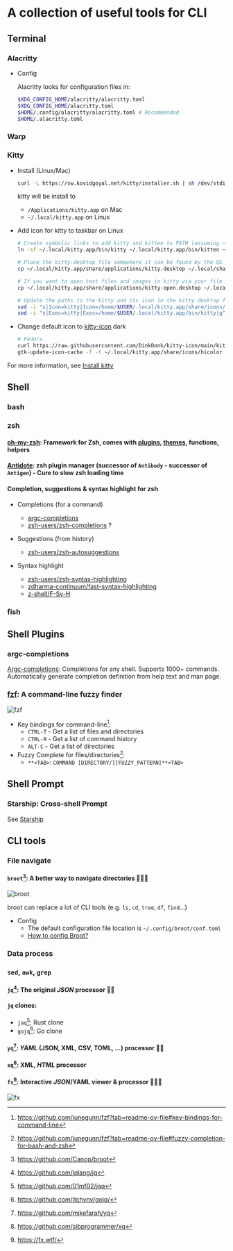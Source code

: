 # A collection of useful tools for CLI

## Terminal

### Alacritty

- Config

  Alacritty looks for configuration files in:

  ```bash
  $XDG_CONFIG_HOME/alacritty/alacritty.toml
  $XDG_CONFIG_HOME/alacritty.toml
  $HOME/.config/alacritty/alacritty.toml # Recommended
  $HOME/.alacritty.toml
  ```

### Warp

### Kitty

- Install (Linux/Mac)

  ```bash
  curl -L https://sw.kovidgoyal.net/kitty/installer.sh | sh /dev/stdin
  ```

  kitty will be install to

  - `/Applications/kitty.app` on Mac
  - `~/.local/kitty.app` on Linux

- Add icon for kitty to taskbar on Linux

  ```bash
  # Create symbolic links to add kitty and kitten to PATH (assuming ~/.local/bin is in your system-wide PATH)
  ln -sf ~/.local/kitty.app/bin/kitty ~/.local/kitty.app/bin/kitten ~/.local/bin/

  # Place the kitty.desktop file somewhere it can be found by the OS
  cp ~/.local/kitty.app/share/applications/kitty.desktop ~/.local/share/applications/

  # If you want to open text files and images in kitty via your file manager also add the kitty-open.desktop file
  cp ~/.local/kitty.app/share/applications/kitty-open.desktop ~/.local/share/applications/

  # Update the paths to the kitty and its icon in the kitty desktop file(s)
  sed -i "s|Icon=kitty|Icon=/home/$USER/.local/kitty.app/share/icons/hicolor/256x256/apps/kitty.png|g" ~/.local/share/applications/kitty*.desktop
  sed -i "s|Exec=kitty|Exec=/home/$USER/.local/kitty.app/bin/kitty|g" ~/.local/share/applications/kitty*.desktop
  ```

- Change default icon to [kitty-icon](https://github.com/DinkDonk/kitty-icon) dark

  ```bash
  # Fedora
  curl https://raw.githubusercontent.com/DinkDonk/kitty-icon/main/kitty-dark.png -o ~/.local/kitty.app/share/icons/hicolor/256x256/apps/kitty.png
  gtk-update-icon-cache -f -t ~/.local/kitty.app/share/icons/hicolor
  ```

For more information, see [Install kitty](https://sw.kovidgoyal.net/kitty/binary/#install-kitty)

## Shell

### bash

### zsh

#### [oh-my-zsh][oh-my-zsh]: Framework for Zsh, comes with [plugins][on-my-zsh-plugins], [themes][oh-my-zsh-themes], functions, helpers

#### [Antidote][Antidote]: zsh plugin manager (successor of `Antibody` - successor of `Antigen`) - Cure to slow zsh loading time

#### Completion, suggestions & syntax highlight for zsh

- Completions (for a command)

  - [argc-completions](#argc-completions)
  - [zsh-users/zsh-completions][zsh-users/zsh-completions] ?

- Suggestions (from history)

  - [zsh-users/zsh-autosuggestions][zsh-users/zsh-autosuggestions]

- Syntax highlight
  - [zsh-users/zsh-syntax-highlighting][zsh-users/zsh-syntax-highlighting]
  - [zdharma-continuum/fast-syntax-highlighting][zdharma-continuum/fast-syntax-highlighting]
  - [z-shell/F-Sy-H][z-shell/F-Sy-H]

### fish

## Shell Plugins

### argc-completions

[Argc-completions][argc-completions]: Completions for any shell. Supports 1000+ commands. Automatically generate completion definition from help text and man page.

### [fzf][fzf]: A command-line fuzzy finder

![fzf](images/fzf-preview.png)

- Key bindings for command-line[^fzf-key-bindings]:
  - `CTRL-T` - Get a list of files and directories
  - `CTRL-R` - Get a list of command history
  - `ALT-C` - Get a list of directories
- Fuzzy Complete for files/directories[^fzf-fuzzy-completion]:
  - `**<TAB>`: `COMMAND [DIRECTORY/][FUZZY_PATTERN]**<TAB>`

## Shell Prompt

### Starship: Cross-shell Prompt

See [Starship](./starship.md)

## CLI tools

### File navigate

#### `broot`[^broot]: A better way to navigate directories 🌟🌟🌟

![broot](/images/broot-preview.png)

broot can replace a lot of CLI tools (e.g. `ls`, `cd`, `tree`, `df`, `find`...)

- Config
  - The default configuration file location is `~/.config/broot/conf.toml`
  - [How to config Broot?](https://dystroy.org/broot/conf_file/)

### Data process

### `sed`, `awk`, `grep`

#### `jq`[^jq]: The original _JSON_ processor 🌟🌟

#### `jq` clones:

- `jaq`[^jaq]: Rust clone
- `gojq`[^gojq]: Go clone

#### `yq`[^yq]: _YAML_ (JSON, XML, CSV, TOML, ...) processor 🌟🌟

#### `xq`[^xq]: XML, _HTML_ processor

#### `fx`[^fx]: Interactive _JSON_/YAML viewer & processor 🌟🌟🌟

![fx](/images/fx-preview.gif)

[^broot]: <https://github.com/Canop/broot>
[^jq]: <https://github.com/jqlang/jq>
[^jaq]: <https://github.com/01mf02/jaq>
[^gojq]: <https://github.com/itchyny/gojq/>
[^yq]: <https://github.com/mikefarah/yq>
[^xq]: <https://github.com/sibprogrammer/xq>
[^fx]: <https://fx.wtf/>

[oh-my-zsh]: https://ohmyz.sh/
[on-my-zsh-plugins]: https://github.com/ohmyzsh/ohmyzsh/wiki/Plugins
[oh-my-zsh-themes]: https://github.com/ohmyzsh/ohmyzsh/wiki/Themes
[Antidote]: https://github.com/mattmc3/antidote
[argc-completions]: https://github.com/sigoden/argc-completions
[fzf]: https://github.com/junegunn/fzf
[zsh-users/zsh-completions]: https://github.com/zsh-users/zsh-completions/
[zsh-users/zsh-autosuggestions]: https://github.com/zsh-users/zsh-autosuggestions
[zsh-users/zsh-syntax-highlighting]: https://github.com/zsh-users/zsh-syntax-highlighting
[zdharma-continuum/fast-syntax-highlighting]: https://github.com/zdharma-continuum/fast-syntax-highlighting
[z-shell/F-Sy-H]: https://github.com/z-shell/F-Sy-H

[^fzf-fuzzy-completion]: <https://github.com/junegunn/fzf?tab=readme-ov-file#fuzzy-completion-for-bash-and-zsh>
[^fzf-key-bindings]: <https://github.com/junegunn/fzf?tab=readme-ov-file#key-bindings-for-command-line>
